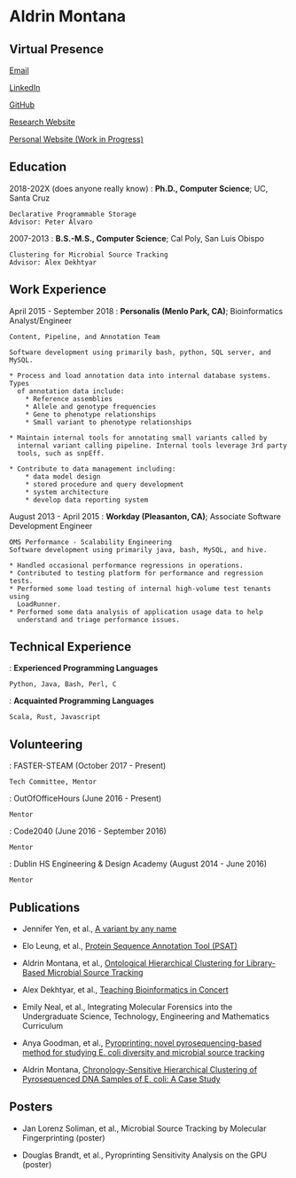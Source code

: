 <!-- Resume template loosely from https://mszep.github.io/pandoc_resume/ -->

# Aldrin Montana

Virtual Presence
----------------
[Email](mailto:DrinMontana@acm.org)

[LinkedIn](https://linkedin.com/in/drinmontana)

[GitHub](https://github.com/drin)

[Research Website](http://research.aldrinmontana.com)

[Personal Website (Work in Progress)](http://drin.github.io)


Education
---------

2018-202X (does anyone really know)
:   **Ph.D., Computer Science**; UC, Santa Cruz

    Declarative Programmable Storage
    Advisor: Peter Alvaro

2007-2013
:   **B.S.-M.S., Computer Science**; Cal Poly, San Luis Obispo

    Clustering for Microbial Source Tracking
    Advisor: Alex Dekhtyar

Work Experience
---------------

April 2015 - September 2018
:   **Personalis (Menlo Park, CA)**; Bioinformatics Analyst/Engineer

    Content, Pipeline, and Annotation Team

    Software development using primarily bash, python, SQL server, and MySQL.

    * Process and load annotation data into internal database systems. Types
      of annotation data include:
        * Reference assemblies
        * Allele and genotype frequencies
        * Gene to phenotype relationships
        * Small variant to phenotype relationships

    * Maintain internal tools for annotating small variants called by
      internal variant calling pipeline. Internal tools leverage 3rd party
      tools, such as snpEff.

    * Contribute to data management including:
        * data model design
        * stored procedure and query development
        * system architecture
        * develop data reporting system


August 2013 - April 2015
:   **Workday (Pleasanton, CA)**; Associate Software Development Engineer

    OMS Performance - Scalability Engineering
    Software development using primarily java, bash, MySQL, and hive.

    * Handled occasional performance regressions in operations.
    * Contributed to testing platform for performance and regression tests.
    * Performed some load testing of internal high-volume test tenants using
      LoadRunner.
    * Performed some data analysis of application usage data to help
      understand and triage performance issues.

Technical Experience
--------------------

: **Experienced Programming Languages**
    
    Python, Java, Bash, Perl, C

: **Acquainted Programming Languages**

    Scala, Rust, Javascript

Volunteering
------------

: FASTER-STEAM (October 2017 - Present)

    Tech Committee, Mentor

: OutOfOfficeHours (June 2016 - Present)

    Mentor

: Code2040 (June 2016 - September 2016)

    Mentor

: Dublin HS Engineering & Design Academy (August 2014 - June 2016)

    Mentor

Publications
------------

* Jennifer Yen, et al., [A variant by any name][variant-annotation]

* Elo Leung, et al., [Protein Sequence Annotation Tool (PSAT)][psat]

* Aldrin Montana, et al., [Ontological Hierarchical Clustering for Library-Based Microbial Source Tracking][ohclust-2013]

* Alex Dekhtyar, et al., [Teaching Bioinformatics in Concert][teach-bio]

* Emily Neal, et al., Integrating Molecular Forensics into the Undergraduate
Science, Technology, Engineering and Mathematics Curriculum

* Anya Goodman, et al., [Pyroprinting: novel pyrosequencing-based method for studying E. coli
  diversity and microbial source tracking][pyroprinting]

* Aldrin Montana, [Chronology-Sensitive Hierarchical Clustering of Pyrosequenced DNA Samples of E. coli: A Case Study][ohclust-case-study]

Posters
-------

* Jan Lorenz Soliman, et al., Microbial Source Tracking by Molecular Fingerprinting (poster)

* Douglas Brandt, et al., Pyroprinting Sensitivity Analysis on the GPU (poster)


<!-- ----------------------------- -->
<!-- web links -->

<!-- volunteering -->
[faster-steam]: faster-steam.org
[ooohours]: outofofficehours.com
[code2040]: code2040.org
[dhs]: https://www.dublin.k12.ca.us/Page/7141

<!-- publications -->
[variant-annotation]: https://genomemedicine.biomedcentral.com/articles/10.1186/s13073-016-0396-7
[psat]: https://bmcbioinformatics.biomedcentral.com/articles/10.1186/s12859-016-0887-y
[ohclust-2013]: https://ieeexplore.ieee.org/document/6753971
[teach-bio]: https://www.asee.org/documents/conferences/annual/2014/ASEE2014-BestPaper-Zone4.pdf
[pyroprinting]: https://www.fasebj.org/doi/abs/10.1096/fasebj.28.1_supplement.779.8
[ohclust-case-study]: https://ieeexplore.ieee.org/document/6120428
